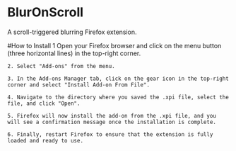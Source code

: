# BlurOnScroll
A scroll-triggered blurring Firefox extension.


#How to Install
    1 Open your Firefox browser and click on the menu button (three horizontal lines) in the top-right corner.

    2. Select "Add-ons" from the menu.

    3. In the Add-ons Manager tab, click on the gear icon in the top-right corner and select "Install Add-on From File".

    4. Navigate to the directory where you saved the .xpi file, select the file, and click "Open".

    5. Firefox will now install the add-on from the .xpi file, and you will see a confirmation message once the installation is complete.

    6. Finally, restart Firefox to ensure that the extension is fully loaded and ready to use.


